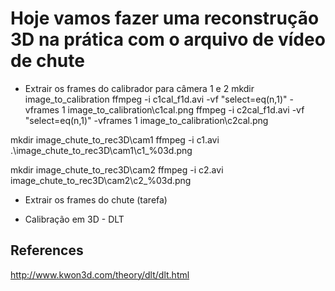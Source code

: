 # Hoje vamos fazer uma reconstrução 3D na prática com o arquivo de vídeo de chute

* Extrair os frames do calibrador para câmera 1 e 2
mkdir image_to_calibration
ffmpeg -i c1cal_f1d.avi -vf "select=eq(n\,1)" -vframes 1 image_to_calibration\c1cal.png
ffmpeg -i c2cal_f1d.avi -vf "select=eq(n\,1)" -vframes 1 image_to_calibration\c2cal.png

mkdir image_chute_to_rec3D\cam1
ffmpeg -i c1.avi .\image_chute_to_rec3D\cam1\c1_%03d.png

mkdir image_chute_to_rec3D\cam2
ffmpeg -i c2.avi image_chute_to_rec3D\cam2\c2_%03d.png

* Extrair os frames do chute (tarefa)

* Calibração em 3D - DLT

## References
http://www.kwon3d.com/theory/dlt/dlt.html